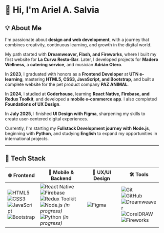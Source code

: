# 👋 Hi, I'm Ariel A. Salvia  

## 💡 About Me  
I'm passionate about **design and web development**, with a journey that combines creativity, continuous learning, and growth in the digital world.  

My path started with **Dreamweaver, Flash, and Fireworks**, where I built my first website for **La Curva Resto-Bar**. Later, I developed projects for **Madero Wellness**, a **catering service**, and musician **Adrián Otero**.  

In **2023**, I graduated with honors as a **Frontend Developer** at **UTN e-learning**, mastering **HTML5, CSS3, JavaScript, and Bootstrap**, and built a complete website for the pet product company **PAZ ANIMAL**.  

In **2024**, I studied at **Coderhouse**, learning **React Native, Firebase, and Redux Toolkit**, and developed a **mobile e-commerce app**. I also completed **Foundations of UX Design**.  

In **July 2025**, I finished **UI Design with Figma**, sharpening my skills to create user-centered digital experiences.  

Currently, I'm starting my **Fullstack Development journey with Node.js**, beginning with **Python**, and studying **English** to expand my opportunities in international projects.  

---
## 🚀 Tech Stack  

| 🌐 Frontend | 📱 Mobile & Backend | 🎨 UX/UI Design | 🛠 Tools |
|-------------|----------------------|-----------------|-----------|
| ![HTML5](https://img.shields.io/badge/HTML5-E34F26?style=for-the-badge&logo=html5&logoColor=white) <br> ![CSS3](https://img.shields.io/badge/CSS3-1572B6?style=for-the-badge&logo=css3&logoColor=white) <br> ![JavaScript](https://img.shields.io/badge/JavaScript-F7DF1E?style=for-the-badge&logo=javascript&logoColor=black) <br> ![Bootstrap](https://img.shields.io/badge/Bootstrap-7952B3?style=for-the-badge&logo=bootstrap&logoColor=white) | ![React Native](https://img.shields.io/badge/React_Native-61DAFB?style=for-the-badge&logo=react&logoColor=black) <br> ![Firebase](https://img.shields.io/badge/Firebase-FFCA28?style=for-the-badge&logo=firebase&logoColor=black) <br> ![Redux Toolkit](https://img.shields.io/badge/Redux_Toolkit-764ABC?style=for-the-badge&logo=redux&logoColor=white) <br> ![Node.js](https://img.shields.io/badge/Node.js-339933?style=for-the-badge&logo=nodedotjs&logoColor=white) *(in progress)* <br> ![Python](https://img.shields.io/badge/Python-3776AB?style=for-the-badge&logo=python&logoColor=white) *(in progress)* | ![Figma](https://img.shields.io/badge/Figma-F24E1E?style=for-the-badge&logo=figma&logoColor=white) | ![Git](https://img.shields.io/badge/Git-F05032?style=for-the-badge&logo=git&logoColor=white) <br> ![GitHub](https://img.shields.io/badge/GitHub-181717?style=for-the-badge&logo=github&logoColor=white) <br> ![Dreamweaver](https://img.shields.io/badge/Dreamweaver-72EF36?style=for-the-badge&logo=adobe-dreamweaver&logoColor=black) <br> ![CorelDRAW](https://img.shields.io/badge/CorelDRAW-46A8A4?style=for-the-badge&logo=coreldraw&logoColor=white) <br> ![Fireworks](https://img.shields.io/badge/Fireworks-FFB300?style=for-the-badge&logo=adobe&logoColor=black) |

